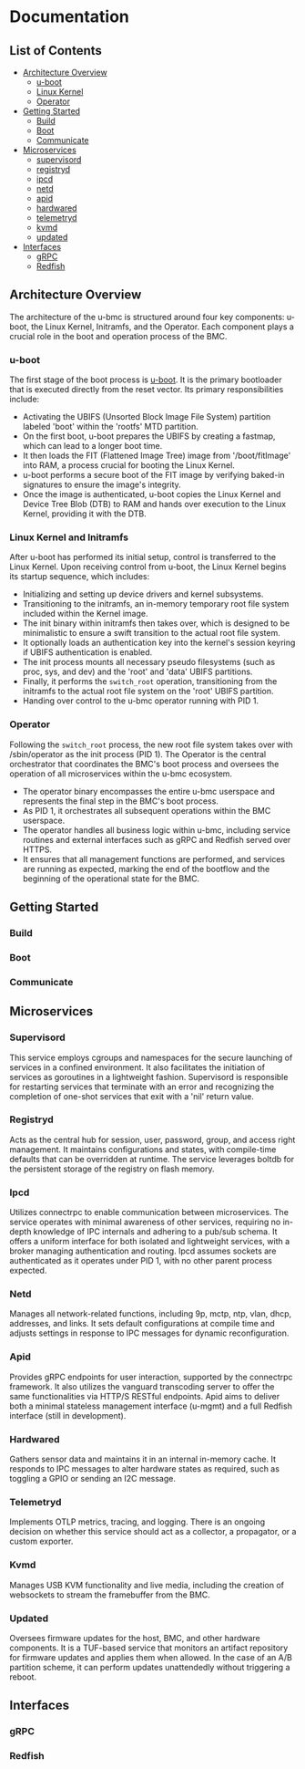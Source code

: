 # Documentation

## List of Contents

* [Architecture Overview](#architecture-overview)
  - [u-boot](#u-boot)
  - [Linux Kernel](#linux-kernel-and-initramfs)
  - [Operator](#operator)
* [Getting Started](#getting-started)
  - [Build](#build)
  - [Boot](#boot)
  - [Communicate](#communicate)
* [Microservices](#microservices)
  - [supervisord](#supervisord)
  - [registryd](#registryd)
  - [ipcd](#ipcd)
  - [netd](#netd)
  - [apid](#apid)
  - [hardwared](#hardwared)
  - [telemetryd](#telemetryd)
  - [kvmd](#kvmd)
  - [updated](#updated)
* [Interfaces](#interfaces)
  - [gRPC](#grpc)
  - [Redfish](#redfish)

## Architecture Overview

The architecture of the u-bmc is structured around four key components: u-boot, the Linux Kernel, Initramfs, and the Operator. Each component plays a crucial role in the boot and operation process of the BMC.

### u-boot

The first stage of the boot process is [u-boot](https://docs.u-boot.org/en/latest/index.html). It is the primary bootloader that is executed directly from the reset vector. Its primary responsibilities include:

- Activating the UBIFS (Unsorted Block Image File System) partition labeled 'boot' within the 'rootfs' MTD partition.
- On the first boot, u-boot prepares the UBIFS by creating a fastmap, which can lead to a longer boot time.
- It then loads the FIT (Flattened Image Tree) image from '/boot/fitImage' into RAM, a process crucial for booting the Linux Kernel.
- u-boot performs a secure boot of the FIT image by verifying baked-in signatures to ensure the image's integrity.
- Once the image is authenticated, u-boot copies the Linux Kernel and Device Tree Blob (DTB) to RAM and hands over execution to the Linux Kernel, providing it with the DTB.

### Linux Kernel and Initramfs

After u-boot has performed its initial setup, control is transferred to the Linux Kernel. Upon receiving control from u-boot, the Linux Kernel begins its startup sequence, which includes:

- Initializing and setting up device drivers and kernel subsystems.
- Transitioning to the initramfs, an in-memory temporary root file system included within the Kernel image.
- The init binary within initramfs then takes over, which is designed to be minimalistic to ensure a swift transition to the actual root file system.
- It optionally loads an authentication key into the kernel's session keyring if UBIFS authentication is enabled.
- The init process mounts all necessary pseudo filesystems (such as proc, sys, and dev) and the 'root' and 'data' UBIFS partitions.
- Finally, it performs the `switch_root` operation, transitioning from the initramfs to the actual root file system on the 'root' UBIFS partition.
- Handing over control to the u-bmc operator running with PID 1.

### Operator

Following the `switch_root` process, the new root file system takes over with /sbin/operator as the init process (PID 1). The Operator is the central orchestrator that coordinates the BMC's boot process and oversees the operation of all microservices within the u-bmc ecosystem. 

- The operator binary encompasses the entire u-bmc userspace and represents the final step in the BMC's boot process.
- As PID 1, it orchestrates all subsequent operations within the BMC userspace.
- The operator handles all business logic within u-bmc, including service routines and external interfaces such as gRPC and Redfish served over HTTPS.
- It ensures that all management functions are performed, and services are running as expected, marking the end of the bootflow and the beginning of the operational state for the BMC.

## Getting Started

### Build

### Boot

### Communicate

## Microservices

### Supervisord

This service employs cgroups and namespaces for the secure launching of services in a confined environment. It also facilitates the initiation of services as goroutines in a lightweight fashion. Supervisord is responsible for restarting services that terminate with an error and recognizing the completion of one-shot services that exit with a 'nil' return value.

### Registryd

Acts as the central hub for session, user, password, group, and access right management. It maintains configurations and states, with compile-time defaults that can be overridden at runtime. The service leverages boltdb for the persistent storage of the registry on flash memory.

### Ipcd

Utilizes connectrpc to enable communication between microservices. The service operates with minimal awareness of other services, requiring no in-depth knowledge of IPC internals and adhering to a pub/sub schema. It offers a uniform interface for both isolated and lightweight services, with a broker managing authentication and routing. Ipcd assumes sockets are authenticated as it operates under PID 1, with no other parent process expected.

### Netd

Manages all network-related functions, including 9p, mctp, ntp, vlan, dhcp, addresses, and links. It sets default configurations at compile time and adjusts settings in response to IPC messages for dynamic reconfiguration.

### Apid

Provides gRPC endpoints for user interaction, supported by the connectrpc framework. It also utilizes the vanguard transcoding server to offer the same functionalities via HTTP/S RESTful endpoints. Apid aims to deliver both a minimal stateless management interface (u-mgmt) and a full Redfish interface (still in development).

### Hardwared

Gathers sensor data and maintains it in an internal in-memory cache. It responds to IPC messages to alter hardware states as required, such as toggling a GPIO or sending an I2C message.

### Telemetryd

Implements OTLP metrics, tracing, and logging. There is an ongoing decision on whether this service should act as a collector, a propagator, or a custom exporter.

### Kvmd

Manages USB KVM functionality and live media, including the creation of websockets to stream the framebuffer from the BMC.

### Updated

Oversees firmware updates for the host, BMC, and other hardware components. It is a TUF-based service that monitors an artifact repository for firmware updates and applies them when allowed. In the case of an A/B partition scheme, it can perform updates unattendedly without triggering a reboot.

## Interfaces

### gRPC

### Redfish
